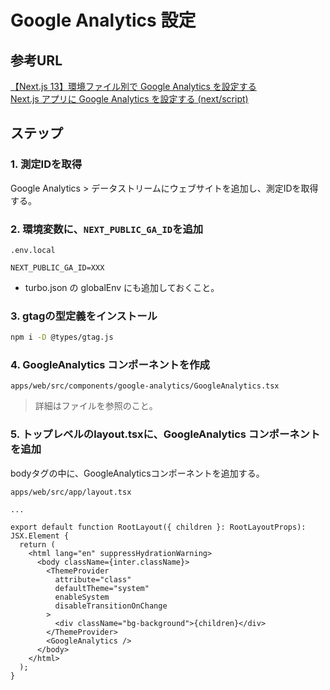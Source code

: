 # Google Analytics 設定

## 参考URL

[【Next.js 13】環境ファイル別で Google Analytics を設定する](https://zenn.dev/kazuki23/articles/4cc0cf35a20ac0)  
[Next.js アプリに Google Analytics を設定する (next/script)](https://maku.blog/p/zycmw6f/)

## ステップ

### 1. 測定IDを取得

Google Analytics > データストリームにウェブサイトを追加し、測定IDを取得する。

### 2. 環境変数に、`NEXT_PUBLIC_GA_ID`を追加

`.env.local`

```env
NEXT_PUBLIC_GA_ID=XXX
```

- turbo.json の globalEnv にも追加しておくこと。

### 3. gtagの型定義をインストール

```bash
npm i -D @types/gtag.js
```

### 4. GoogleAnalytics コンポーネントを作成

`apps/web/src/components/google-analytics/GoogleAnalytics.tsx`

> 詳細はファイルを参照のこと。

### 5. トップレベルのlayout.tsxに、GoogleAnalytics コンポーネントを追加

bodyタグの中に、GoogleAnalyticsコンポーネントを追加する。

`apps/web/src/app/layout.tsx`

```tsx
...

export default function RootLayout({ children }: RootLayoutProps): JSX.Element {
  return (
    <html lang="en" suppressHydrationWarning>
      <body className={inter.className}>
        <ThemeProvider
          attribute="class"
          defaultTheme="system"
          enableSystem
          disableTransitionOnChange
        >
          <div className="bg-background">{children}</div>
        </ThemeProvider>
        <GoogleAnalytics />
      </body>
    </html>
  );
}
```
